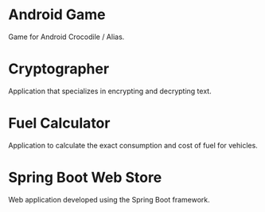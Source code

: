 # Android Game 
Game for Android Crocodile / Alias.

# Cryptographer
Application that specializes in encrypting and decrypting text.

# Fuel Calculator
Application to calculate the exact consumption and cost of fuel for vehicles.

# Spring Boot Web Store
Web application developed using the Spring Boot framework.
